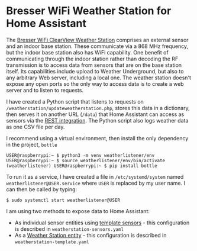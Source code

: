 # Bresser WiFi Weather Station for Home Assistant

The [Bresser WiFi ClearView Weather Station](https://www.bresser.de/en/Weather-Time/BRESSER-WIFI-ClearView-Weather-Station-with-7-in-1-Sensor.html) comprises an external sensor and an indoor base station.
These communicate via a 868 MHz frequency, but the indoor base station also  has WiFi capability.
One benefit of communicating through the indoor station rather than decoding the RF transmission is to access data from sensors that are on the base station itself.
Its capabilities include upload to Weather Underground, but also to any arbitrary Web server, including a local one.
The weather station doesn't expose any open ports so the only way to access data is to create a web server and to listen to requests.

I have created a Python script that listens to requests on `/weatherstation/updateweatherstation.php`, stores this data in a dictionary, then serves it on another URL (`/data`) that Home Assistant can access as sensors via the [REST integration](https://www.home-assistant.io/integrations/rest/).
The Python script also logs weather data as one CSV file per day.

I recommend using a virtual environment, then install the only dependency in the project, `bottle`

```
USER@raspberrypi:~ $ python3 -m venv weatherlistener/env
USER@raspberrypi:~ $ source weatherlistener/env/bin/activate
(weatherlistener) USER@raspberrypi:~ $ pip install bottle
```

To run it as a service, I have created a file in `/etc/systemd/system` named `weatherlistener@USER.service` where `USER` is replaced by my user name. I can then be called by typing:

```
$ sudo systemctl start weatherlistener@USER
```

I am using two methods to expose data to Home Assistant:
* As individual sensor entities using [template sensors](https://www.home-assistant.io/integrations/template/) - this configuration is described in `weatherstation-sensors.yaml`
* As a [Weather Station entity](https://www.home-assistant.io/integrations/weather.template/) - this configuration is described in `weatherstation-template.yaml`
